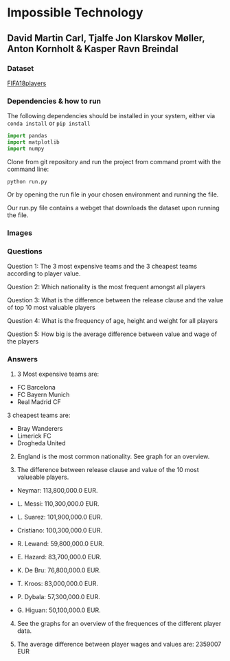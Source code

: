 ﻿# Impossible Technology

## David Martin Carl, Tjalfe Jon Klarskov Møller, Anton Kornholt & Kasper Ravn Breindal

### Dataset

[FIFA18players](https://raw.githubusercontent.com/INFINITE-KH/Python-Dataset/master/complete.csv)

### Dependencies & how to run

The following dependencies should be installed in your system, either via `conda install` or `pip install`

```python
import pandas
import matplotlib
import numpy
```

Clone from git repository and run the project from command promt with the command line:

`python run.py`

Or by opening the run file in your chosen environment and running the file.

Our run.py file contains a webget that downloads the dataset upon running the file. 

### Images


### Questions

Question 1: The 3 most expensive teams and the 3 cheapest teams according to player value.

Question 2: Which nationality is the most frequent amongst all players

Question 3: What is the difference between the release clause and the value of top 10 most valuable players

Question 4: What is the frequency of age, height and weight for all players

Question 5: How big is the average difference between value and wage of the players

### Answers

1. 3 Most expensive teams are: 
* FC Barcelona
* FC Bayern Munich
* Real Madrid CF

3 cheapest teams are: 
* Bray Wanderers
* Limerick FC
* Drogheda United

2. England is the most common nationality. See graph for an overview.

3. The difference between release clause and value of the 10 most valueable players.

* Neymar:       113,800,000.0 EUR.

* L. Messi:     110,300,000.0 EUR.

* L. Suarez:    101,900,000.0 EUR.

* Cristiano:    100,300,000.0 EUR.

* R. Lewand:    59,800,000.0 EUR.

* E. Hazard:    83,700,000.0 EUR.

* K. De Bru:    76,800,000.0 EUR.

* T. Kroos:     83,000,000.0 EUR.

* P. Dybala:    57,300,000.0 EUR.

* G. Higuan:    50,100,000.0 EUR.

4. See the graphs for an overview of the frequences of the different player data.

5. The average difference between player wages and values are: 2359007 EUR
